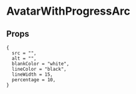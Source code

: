 # AvatarWithProgressArc

## Props
```
{
  src = "",
  alt = "",
  blankColor = "white",
  lineColor = "black",
  lineWidth = 15,
  percentage = 10,
}
```
